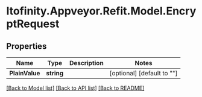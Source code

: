 # Itofinity.Appveyor.Refit.Model.EncryptRequest
## Properties

Name | Type | Description | Notes
------------ | ------------- | ------------- | -------------
**PlainValue** | **string** |  | [optional] [default to ""]

[[Back to Model list]](../README.md#documentation-for-models) [[Back to API list]](../README.md#documentation-for-api-endpoints) [[Back to README]](../README.md)

